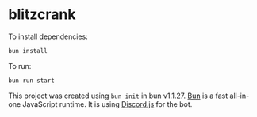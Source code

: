 # blitzcrank

To install dependencies:

```bash
bun install
```

To run:

```bash
bun run start
```

This project was created using `bun init` in bun v1.1.27. [Bun](https://bun.sh) is a fast all-in-one JavaScript runtime. It is using [Discord.js](https://discord.js.org/) for the bot.
